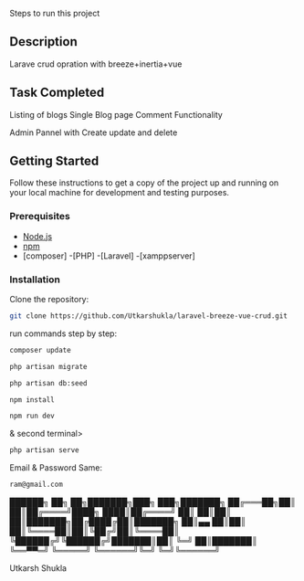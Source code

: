 Steps to run this project 

## Description

Larave crud opration with breeze+inertia+vue
## Task Completed
Listing of blogs
Single Blog page
Comment Functionality 

Admin Pannel with Create update and delete


## Getting Started

Follow these instructions to get a copy of the project up and running on your local machine for development and testing purposes.

### Prerequisites

- [Node.js](https://nodejs.org/en/)
- [npm](https://www.npmjs.com/) 
- [composer]
-[PHP]
-[Laravel]
-[xamppserver]
### Installation

Clone the repository:

```bash
git clone https://github.com/Utkarshukla/laravel-breeze-vue-crud.git
```
run commands step by step:
```bash
composer update
```
```bash
php artisan migrate
```
```bash
php artisan db:seed
```
```bash
npm install
```
```bash
npm run dev 
```
& second terminal> 
```bash
php artisan serve
```

Email & Password Same:
```bash
ram@gmail.com
```

██████╗ ██╗ ██╗███████╗███╗ ███╗███████╗
██╔═══██╗██║ ██║██╔════╝████╗ ████║██╔════╝
██║ ██║██║ ██║███████╗██╔████╔██║███████╗
██║▄▄ ██║██║ ██║╚════██║██║╚██╔╝██║╚════██║
╚██████╔╝╚██████╔╝███████║██║ ╚═╝ ██║███████║
╚══▀▀═╝ ╚═════╝ ╚══════╝╚═╝ ╚═╝╚══════╝

Utkarsh Shukla 
